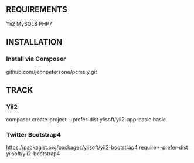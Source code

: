 REQUIREMENTS
------------

Yii2
MySQL8
PHP7

INSTALLATION
------------

### Install via Composer

github.com/johnpetersone/pcms.y.git

TRACK
-----

### Yii2
composer create-project --prefer-dist yiisoft/yii2-app-basic basic

### Twitter Bootstrap4
https://packagist.org/packages/yiisoft/yii2-bootstrap4
require --prefer-dist yiisoft/yii2-bootstrap4

